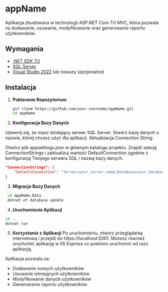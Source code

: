 # appName

Aplikacja zbudowana w technologii ASP.NET Core 7.0 MVC, która pozwala na dodawanie, usuwanie, modyfikowanie oraz generowanie raportu użytkowników.

## Wymagania

- [.NET SDK 7.0](https://dotnet.microsoft.com/download/dotnet/7.0)
- [SQL Server](https://www.microsoft.com/en-us/sql-server/sql-server-downloads)
- [Visual Studio 2022](https://visualstudio.microsoft.com/visual-studio-preview/) lub nowszy (opcjonalnie)

## Instalacja

1. **Pobieranie Repozytorium**
   
   ```bash
   git clone https://github.com/your-username/appName.git
   cd appName
   ```
2. **Konfiguracja Bazy Danych**

Upewnij się, że masz działający serwer SQL Server.
Stwórz bazę danych o nazwie, której chcesz użyć dla aplikacji.
Aktualizacja Connection String

Otwórz plik appsettings.json w głównym katalogu projektu. Znajdź sekcję ConnectionStrings i zaktualizuj wartość DefaultConnection zgodnie z konfiguracją Twojego serwera SQL i nazwą bazy danych.

```json
"ConnectionStrings": {
    "DefaultConnection": "Server=your_server_name;Database=your_database_name;Trusted_Connection=true;MultipleActiveResultSets=true;"
}
```
3. **Migracje Bazy Danych**
  ```bash
   cd appName.Data
   dotnet ef database update
   ```
4. **Uruchomienie Aplikacji**
```bash
cd ..
dotnet run
```
5. **Korzystanie z Aplikacji**
Po uruchomieniu, otwórz przeglądarkę internetową i przejdź do https://localhost:5001.
Możesz również uruchomić aplikację w IIS Express co powinno uruchomić od razu aplikację.

Aplikacja pozwala na:
- Dodawanie nowych użytkowników
- Usuwanie istniejących użytkowników
- Modyfikowanie danych użytkowników
- Generowanie raportu użytkowników
      
